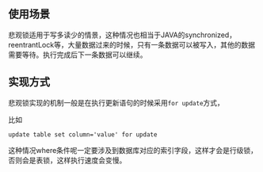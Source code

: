 ## 使用场景

悲观锁适用于写多读少的情景，这种情况也相当于JAVA的synchronized，reentrantLock等，大量数据过来的时候，只有一条数据可以被写入，其他的数据需要等待。执行完成后下一条数据可以继续。

## 实现方式

悲观锁实现的机制一般是在执行更新语句的时候采用`for update`方式，

比如

```
update table set column='value' for update
```

这种情况where条件呢一定要涉及到数据库对应的索引字段，这样才会是行级锁，否则会是表锁，这样执行速度会变慢。


